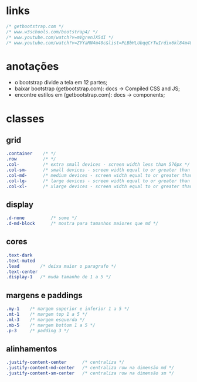 # links 

~~~css
/* getbootstrap.com */
/* www.w3schools.com/bootstrap4/ */
/* www.youtube.com/watch?v=mVgrenJX5dI */
/* www.youtube.com/watch?v=ZYYaMN4m40c&list=PLBbHLUbqqCrTwIrdix6kl84m4OPE0JexR&index=3 */
~~~

# anotações

- o bootstrap divide a tela em 12 partes;
- baixar bootstrap (getbootstrap.com): docs -> Compiled CSS and JS;
- encontre estilos em (getbootstrap.com): docs -> components;

# classes 

## grid 

~~~css
.container    /* */
.row          /* */
.col-         /* extra small devices - screen width less than 576px */
.col-sm-      /* small devices - screen width equal to or greater than 576px */
.col-md-      /* medium devices - screen width equal to or greater than 768px */
.col-lg-      /* large devices - screen width equal to or greater than 992px */
.col-xl-      /* xlarge devices - screen width equal to or greater than 1200px */
~~~

## display 

~~~css
.d-none          /* some */
.d-md-block      /* mostra para tamanhos maiores que md */
~~~

## cores 

~~~css
.text-dark 
.text-muted 
.lead        /* deixa maior o paragrafo */
.text-center 
.display-1   /* muda tamanho de 1 a 5 */
~~~

## margens e paddings 

~~~css
.my-1    /* margem superior e inferior 1 a 5 */
.mt-1    /* margem top 1 a 5 */
.ml-3    /* margem esquerda */
.mb-5    /* margem bottom 1 a 5 */
.p-3     /* padding 3 */
~~~

## alinhamentos 

~~~css
.justify-content-center      /* centraliza */
.justify-content-md-center   /* centraliza row na dimensão md */
.justify-content-sm-center   /* centraliza row na dimensão sm */
~~~